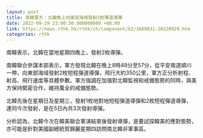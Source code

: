 ```yaml
---
layout: post
title: 南韓軍方：北韓晚上向東部海域發射2枚彈道導彈
date: 2022-09-29 23:00:50.000000000 +08:00
link: https://news.rthk.hk/rthk/ch/component/k2/1669031-20220929.htm
categories: rthk
---
```


南韓表示，北韓在當地星期四晚上，發射2枚導彈。

南韓聯合參謀本部表示，軍方發現北韓在晚上8時48分至57分，從平安南道順川一帶，向東部海域發射2枚短程彈道導彈，飛行大約350公里，軍方正分析射程、射高、飛行速度等具體參數。軍方強調在加强對北韓監視和戒備態勢的同時，與美方保持緊密合作，維持萬全的戒備態勢。

北韓先後在星期日及星期三，發射1枚地對地短程彈道導彈和2枚短程彈道導彈，連同今次發射，是在5日內共3次發射導彈。

分析認為，北韓今次在韓美聯合軍演結束後發射導彈，是要試探韓美的應對態勢，亦可能是針對美國副總統賀錦麗星期四訪問南北韓非軍事區。
